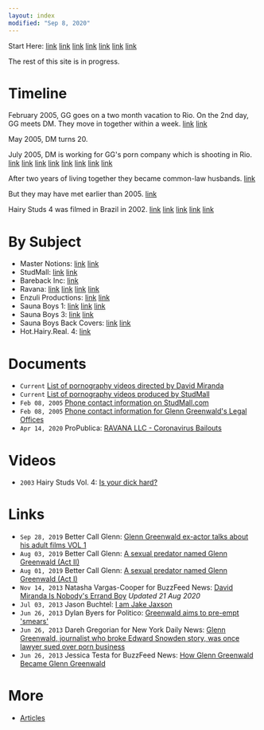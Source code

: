 ```yaml
---
layout: index
modified: "Sep 8, 2020"
---
```


Start Here:
[link](https://twitter.com/wokyleeks/status/1298727883582484481)
[link](https://twitter.com/AlanVRK/status/1299334655527858176)
[link](https://twitter.com/AlanVRK/status/1299105381910802445)
[link](https://twitter.com/AlanVRK/status/1299767507654529025)
[link](https://twitter.com/AlanVRK/status/1300520297771171840)
[link](https://twitter.com/AlanVRK/status/1299188334842044416)
[link](https://twitter.com/AlanVRK/status/1299754728897863685)

The rest of this site is in progress.

# Timeline

February 2005, GG goes on a two month vacation to Rio. On the 2nd day, GG meets DM. They move in together within a week.
[link](https://twitter.com/wokyleeks/status/1298827978164453378)
[link](https://twitter.com/AlanVRK/status/1298322296579522564)

May 2005, DM turns 20.

July 2005, DM is working for GG's porn company which is shooting in Rio.
[link](https://twitter.com/wokyleeks/status/1298828944561430530)
[link](https://twitter.com/AlanVRK/status/1298727516736233472)
[link](https://twitter.com/AlanVRK/status/1298731668048613376)
[link](https://twitter.com/AlanVRK/status/1299105381910802445)
[link](https://twitter.com/wokyleeks/status/1299808430450855936)
[link](https://twitter.com/wokyleeks/status/1299906001919856641)
[link](https://twitter.com/AlanVRK/status/1300171770494963712)
[link](https://twitter.com/AlanVRK/status/1300475031399608321)

After two years of living together they became common-law husbands.
[link](https://twitter.com/AlanVRK/status/1298323770743152640)

But they may have met earlier than 2005.
[link](https://twitter.com/AlanVRK/status/1300520297771171840)

Hairy Studs 4 was filmed in Brazil in 2002.
[link](https://twitter.com/AlanVRK/status/1299754728897863685)
[link](https://twitter.com/AlanVRK/status/1299761145922945027)
[link](https://twitter.com/AlanVRK/status/1299767507654529025)
[link](https://twitter.com/AlanVRK/status/1299769069382569986)
[link](https://twitter.com/AlanVRK/status/1299770551062401024)

# By Subject

- Master Notions: [link](https://twitter.com/AlanVRK/status/1299119861809975297) [link](https://twitter.com/AlanVRK/status/1298995252284362752)
- StudMall: [link](https://twitter.com/AlanVRK/status/1298396468844396545) [link](https://twitter.com/wokyleeks/status/1299021151352393728)
- Bareback Inc: [link](https://twitter.com/AlanVRK/status/1298734275601281025)
- Ravana: [link](https://twitter.com/AlanVRK/status/1298626981848899585) [link](https://twitter.com/AlanVRK/status/1298717258919813122) [link](https://twitter.com/AlanVRK/status/1299080322919862272) [link](https://twitter.com/AlanVRK/status/1299081614513840128)
- Enzuli Productions: [link](https://twitter.com/AlanVRK/status/1299776571482476548) [link](https://twitter.com/AlanVRK/status/1299788774382211072)
- Sauna Boys 1: [link](https://twitter.com/AlanVRK/status/1298731008389509125) [link](https://twitter.com/AlanVRK/status/1298706588199460865) [link](https://twitter.com/wokyleeks/status/1299809826067816448)
- Sauna Boys 3: [link](https://twitter.com/AlanVRK/status/1298727516736233472) [link](https://twitter.com/AlanVRK/status/1298729862618927105)
- Sauna Boys Back Covers: [link](https://twitter.com/AlanVRK/status/1298715175051079687) [link](https://twitter.com/AlanVRK/status/1299718665345134594)
- Hot.Hairy.Real. 4: [link](https://gay.aebn.com/gay/movies/43962/hot-hairy-real---4)

# Documents

- ``Current`` [List of pornography videos directed by David Miranda](https://www.gayeroticvideoindex.com/D/3/2013.html)
- ``Current`` [List of pornography videos produced by StudMall](https://www.gayeroticvideoindex.com/C/7/6277.html)
- ``Feb 08, 2005`` [Phone contact information on StudMall.com](http://web.archive.org/web/20050208081923/http://www.studmall.com/contact.php)
- ``Feb 08, 2005`` [Phone contact information for Glenn Greenwald's Legal Offices](https://www.bizexposed.com/New_York-USA/B/Law_Office_of_Glenn_Green_Wald-New_York.php)
- ``Apr 14, 2020`` ProPublica: [RAVANA LLC - Coronavirus Bailouts](https://projects.propublica.org/coronavirus/bailouts/loans/ravana-llc-a962e2a231387214e7a1c7778ec6e3ab)

# Videos

- ``2003`` Hairy Studs Vol. 4: [Is your dick hard?](./media/hairy-studs-4-audio.mp4)

# Links

- ``Sep 28, 2019`` Better Call Glenn: [Glenn Greenwald ex-actor talks about his adult films VOL 1](https://web.archive.org/web/20191012162650/https://bettercallglenn.com/ex-ator-de-glenn-greenwald-fala-sobre-seus-filmes-adultos-vol-1/)
- ``Aug 03, 2019`` Better Call Glenn: [A sexual predator named Glenn Greenwald (Act II)](https://web.archive.org/web/20190803233858/https://bettercallglenn.com/um-predador-sexual-chamado-glenn-greenwald-ato-ii/)
- ``Aug 01, 2019`` Better Call Glenn: [A sexual predator named Glenn Greenwald (Act I)](https://web.archive.org/web/20190803233858/https://bettercallglenn.com/um-predador-sexual-chamado-glenn-greenwald-ato-i/)
- ``Nov 14, 2013`` Natasha Vargas-Cooper for BuzzFeed News: [David Miranda Is Nobody's Errand Boy](https://www.buzzfeed.com/natashavc/david-miranda-is-nobodys-errand-boy) _Updated 21 Aug 2020_
- ``Jul 03, 2013`` Jason Buchtel: [I am Jake Jaxson](https://jakejaxson.com/post/54490441032/i-am-jake-jaxson)
- ``Jun 26, 2013`` Dylan Byers for Politico: [Greenwald aims to pre-empt 'smears'](https://www.politico.com/blogs/media/2013/06/greenwald-aims-to-pre-empt-smears-167191)
- ``Jun 26, 2013`` Dareh Gregorian for New York Daily News: [Glenn Greenwald, journalist who broke Edward Snowden story, was once lawyer sued over porn business](https://www.nydailynews.com/news/national/greenwald-reporter-broke-nsa-story-lawyer-sued-porn-biz-article-1.1383448)
- ``Jun 26, 2013`` Jessica Testa for BuzzFeed News: [How Glenn Greenwald Became Glenn Greenwald](https://www.buzzfeednews.com/article/jtes/how-glenn-greenwald-became-glenn-greenwald)

# More

- [Articles](articles.md)
